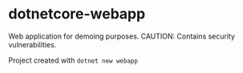 # dotnetcore-webapp

Web application for demoing purposes. CAUTION: Contains security vulnerabilities.

Project created with `dotnet new webapp`        

